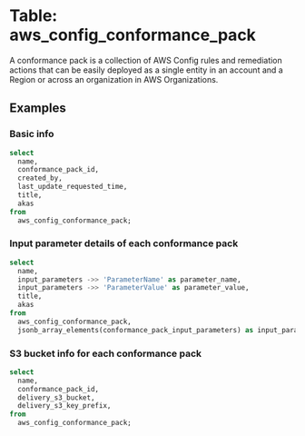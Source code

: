 # Table: aws_config_conformance_pack

A conformance pack is a collection of AWS Config rules and remediation actions that can be easily deployed as a single entity in an account and a Region or across an organization in AWS Organizations.

## Examples

### Basic info

```sql
select
  name,
  conformance_pack_id,
  created_by,
  last_update_requested_time,
  title,
  akas
from
  aws_config_conformance_pack;
```


### Input parameter details of each conformance pack

```sql
select
  name,
  input_parameters ->> 'ParameterName' as parameter_name,
  input_parameters ->> 'ParameterValue' as parameter_value,
  title,
  akas
from
  aws_config_conformance_pack,
  jsonb_array_elements(conformance_pack_input_parameters) as input_parameters;
```


### S3 bucket info for each conformance pack

```sql
select
  name,
  conformance_pack_id,
  delivery_s3_bucket,
  delivery_s3_key_prefix,
from
  aws_config_conformance_pack;
```
